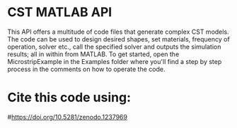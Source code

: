 # CST MATLAB API

This API offers a multitude of code files that generate complex CST models. The code can be used to design desired shapes, set materials, frequency of operation, solver etc., call the specified solver and outputs the simulation results; all in within from MATLAB. 
To get started, open the MicrostripExample in the Examples folder where you'll find a step by step process in the comments on how to operate the code.

# Cite this code using:
#https://doi.org/10.5281/zenodo.1237969
